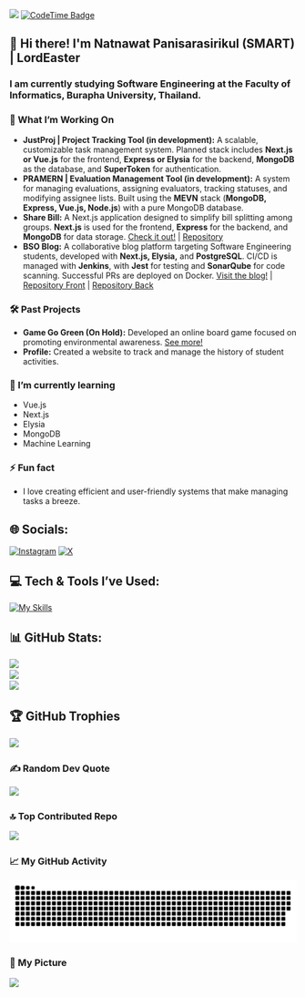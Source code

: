 [![](https://visitcount.itsvg.in/api?id=lordeaster&icon=5&color=6)](https://visitcount.itsvg.in)
[![CodeTime Badge](https://img.shields.io/endpoint?style=flat&color=222&url=https%3A%2F%2Fapi.codetime.dev%2Fshield%3Fid%3D30697%26project%3D%26in=86400000)](https://codetime.dev)
## 👋 Hi there! I'm Natnawat Panisarasirikul (SMART) | LordEaster
### I am currently studying Software Engineering at the Faculty of Informatics, Burapha University, Thailand.

### 🚀 What I’m Working On
- **JustProj | Project Tracking Tool (in development):** A scalable, customizable task management system. Planned stack includes **Next.js or Vue.js** for the frontend, **Express or Elysia** for the backend, **MongoDB** as the database, and **SuperToken** for authentication.
- **PRAMERN | Evaluation Management Tool (in development):** A system for managing evaluations, assigning evaluators, tracking statuses, and modifying assignee lists. Built using the **MEVN** stack (**MongoDB, Express, Vue.js, Node.js**) with a pure MongoDB database.
- **Share Bill:** A Next.js application designed to simplify bill splitting among groups. **Next.js** is used for the frontend, **Express** for the backend, and **MongoDB** for data storage. [Check it out!](https://sharebill.withyamroll.com) | [Repository](https://github.com/LordEaster/share-bill)
- **BSO Blog:** A collaborative blog platform targeting Software Engineering students, developed with **Next.js, Elysia,** and **PostgreSQL**. CI/CD is managed with **Jenkins**, with **Jest** for testing and **SonarQube** for code scanning. Successful PRs are deployed on Docker. [Visit the blog!](https://blog.bsospace.com) | [Repository Front](https://github.com/BSO-Space/BSOSpace-Blog-Frontend) | [Repository Back](https://github.com/BSO-Space/BSOSpace-Blog-Backend)

### 🛠️ Past Projects
- **Game Go Green (On Hold):** Developed an online board game focused on promoting environmental awareness. [See more!](https://github.com/LordEaster/GameGoGreen/releases)
- **Profile:** Created a website to track and manage the history of student activities.

### 🌱 I’m currently learning
- Vue.js
- Next.js
- Elysia
- MongoDB
- Machine Learning

### ⚡ Fun fact
- I love creating efficient and user-friendly systems that make managing tasks a breeze.

## 🌐 Socials:
[![Instagram](https://img.shields.io/badge/Instagram-%23E4405F.svg?logo=Instagram&logoColor=white)](https://instagram.com/smart_np) 
[![X](https://img.shields.io/badge/X-black.svg?logo=X&logoColor=white)](https://x.com/withyamroll) 

## 💻 Tech & Tools I’ve Used:
[![My Skills](https://skillicons.dev/icons?i=java,nodejs,figma,css,discordjs,docker,express,firebase,github,html,js,mongodb,mysql,nextjs,nginx,react,ts,ubuntu,vite)](https://skillicons.dev)

## 📊 GitHub Stats:
![](https://github-readme-stats.vercel.app/api?username=lordeaster&theme=default&hide_border=false&include_all_commits=true&count_private=true)<br/>
![](https://github-readme-streak-stats.herokuapp.com/?user=lordeaster&theme=default&hide_border=false)<br/>
![](https://github-readme-stats.vercel.app/api/top-langs/?username=lordeaster&theme=default&hide_border=false&include_all_commits=true&count_private=true&layout=compact)

## 🏆 GitHub Trophies
![](https://github-profile-trophy.vercel.app/?username=lordeaster&theme=default&no-frame=false&no-bg=false&margin-w=4)

### ✍️ Random Dev Quote
![](https://quotes-github-readme.vercel.app/api?type=horizontal&theme=light)

### 🔝 Top Contributed Repo
![](https://github-contributor-stats.vercel.app/api?username=lordeaster&limit=5&theme=default&combine_all_yearly_contributions=true)

### 📈 My GitHub Activity
![Snake animation](https://raw.githubusercontent.com/lordeaster/lordeaster/refs/heads/output/github-contribution-grid-snake.svg)

### 🎇 My Picture
<img style="width: 500px" src="https://github.com/user-attachments/assets/04d9a8ce-41b2-4d17-a0e4-fe0f7bc097ed">



